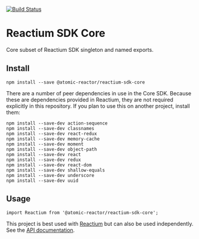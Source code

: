 [![Build Status](https://travis-ci.org/Atomic-Reactor/reactium-sdk-core.svg?branch=master)](https://travis-ci.org/Atomic-Reactor/reactium-sdk-core)

# Reactium SDK Core

Core subset of Reactium SDK singleton and named exports.

## Install

```
npm install --save @atomic-reactor/reactium-sdk-core
```

There are a number of peer dependencies in use in the Core SDK. Because these are dependencies
provided in Reactium, they are not required explicitly in this repository. If you
plan to use this on another project, install them:

```
npm install --save-dev action-sequence
npm install --save-dev classnames
npm install --save-dev react-redux
npm install --save-dev memory-cache
npm install --save-dev moment
npm install --save-dev object-path
npm install --save-dev react
npm install --save-dev redux
npm install --save-dev react-dom
npm install --save-dev shallow-equals
npm install --save-dev underscore
npm install --save-dev uuid
```

## Usage

```
import Reactium from '@atomic-reactor/reactium-sdk-core';
```

This project is best used with [Reactium](https://github.com/Atomic-Reactor/Reactium) but can also be used independently. See the [API documentation](https://atomic-reactor.github.io/reactium-sdk-core/).
